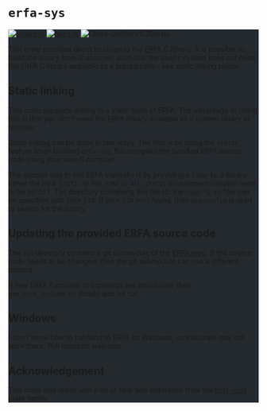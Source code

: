 # `erfa-sys`

<div class="bg-gray-dark" style="background-color:#24292e">
<a href="https://crates.io/crates/erfa-sys">
  <img src="https://img.shields.io/crates/v/erfa-sys?logo=rust" alt="crates.io"></a>
<a href="https://docs.rs/crate/erfa-sys">
  <img src="https://img.shields.io/docsrs/erfa-sys?logo=rust" alt="docs.rs"></a>
<img src="https://img.shields.io/github/workflow/status/cjordan/rust-erfa/Cross-platform%20tests?label=Cross-platform%20tests&logo=github" alt="Cross-platform%20tests">

This crate provides direct bindings to the
[ERFA](https://github.com/liberfa/erfa) C library. It is possible to build the
library from C sources, such that the user's system does not need the ERFA C
library available as a prerequisite - see static linking below.

## Static linking
This crate supports linking to a static build of ERFA. The advantage of doing
this is that you don't need the ERFA library available as a system library at
runtime.

Static linking can be done in two ways. The first is by using the `static`
feature when building `erfa-sys`; this compiles the bundled ERFA source code
using your own C compiler.

The second way to link ERFA statically is by providing a `liberfa.a` library.
Either the `ERFA_STATIC` or `PKG_CONFIG_ALL_STATIC` environment variable need to
be set to 1. The directory containing this file (or the `liberfa.so` file) can
be specified with `ERFA_LIB`. If `ERFA_LIB` isn't found, then `pkg-config` is
used to search for the library.

## Updating the provided ERFA source code
The `ext` directory contains a git submodule of the [ERFA
repo](https://github.com/liberfa/erfa). If the source code needs to be changed,
then the git submodule can use a different commit.

If new ERFA functions or constants are introduced, then `gen_rust_include.sh`
should also be run.

## Windows
I don't know how to run/bind to ERFA on Windows, so this crate may not work
there. Pull requests welcome.

## Acknowledgement
This crate was made with a lot of help and inspiration from the
[`hdf5-rust`](https://github.com/aldanor/hdf5-rust) crate family.
